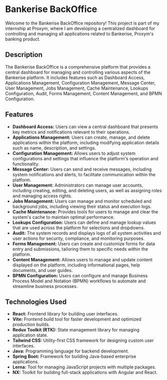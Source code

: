 # Bankerise BackOffice

Welcome to the Bankerise BackOffice repository! This project is part of my internship at Proxym, where I am developing a centralized dashboard for controlling and managing all applications related to Bankerise, Proxym's banking product.

## Description

The Bankerise BackOffice is a comprehensive platform that provides a central dashboard for managing and controlling various aspects of the Bankerise platform. It includes features such as Dashboard Access, Applications Management, Configuration Management, Message Center, User Management, Jobs Management, Cache Maintenance, Lookups Configuration, Audit, Forms Management, Content Management, and BPMN Configuration.

## Features

- **Dashboard Access:** Users can view a central dashboard that presents key metrics and notifications relevant to their operations.
- **Applications Management:** Users can create, manage, and delete applications within the platform, including modifying application details such as name, description, and settings.
- **Configuration Management:** Allows users to adjust system configurations and settings that influence the platform's operation and functionality.
- **Message Center:** Users can send and receive messages, including system notifications and alerts, to facilitate communication within the platform.
- **User Management:** Administrators can manage user accounts, including creating, editing, and deleting users, as well as assigning roles and managing access rights.
- **Jobs Management:** Users can manage and monitor scheduled and background jobs, including viewing their status and execution logs.
- **Cache Maintenance:** Provides tools for users to manage and clear the system's cache to maintain optimal performance.
- **Lookups Configuration:** Users can define and manage lookup values that are used across the platform for selections and dropdowns.
- **Audit:** The system records and displays logs of all system activities and user actions for security, compliance, and monitoring purposes.
- **Forms Management:** Users can create and customize forms for data entry and submissions, tailoring them to specific needs within the platform.
- **Content Management:** Allows users to manage and update content displayed on the platform, including informational pages, help documents, and user guides.
- **BPMN Configuration:** Users can configure and manage Business Process Model and Notation (BPMN) workflows to automate and streamline business processes.

## Technologies Used

- **React:** Frontend library for building user interfaces.
- **Vite:** Frontend build tool for faster development and optimized production builds.
- **Redux Toolkit (RTK):** State management library for managing application state.
- **Tailwind CSS:** Utility-first CSS framework for designing custom user interfaces.
- **Java:** Programming language for backend development.
- **Spring Boot:** Framework for building Java-based enterprise applications.
- **Lerna:** Tool for managing JavaScript projects with multiple packages.
- **NX:** Toolkit for building full-stack applications with Angular and React.



